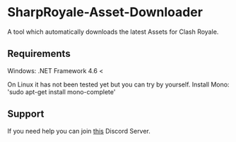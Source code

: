 # SharpRoyale-Asset-Downloader 
A tool which automatically downloads the latest Assets for Clash Royale.

## Requirements ##

Windows: .NET Framework 4.6 <

On Linux it has not been tested yet but you can try by yourself.
Install Mono: 'sudo apt-get install mono-complete'

## Support ##
If you need help you can join [this](https://discord.gg/HZXBceX) Discord Server.
